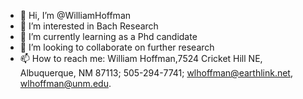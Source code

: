 - 👋 Hi, I’m @WilliamHoffman
- 👀 I’m interested in Bach Research
- 🌱 I’m currently learning as a Phd candidate
- 💞️ I’m looking to collaborate on further research
- 📫 How to reach me:  William Hoffman,7524 Cricket Hill NE, Albuquerque, NM 87113; 505-294-7741; wlhoffman@earthlink.net, wlhoffman@unm.edu.  

<!---
WilliamHoffman/WilliamHoffman is a ✨ special ✨ repository because its `README.md` (this file) appears on your GitHub profile.
You can click the Preview link to take a look at your changes.
--->
